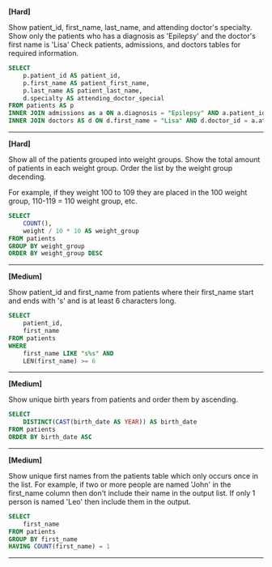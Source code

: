 **[Hard]**

Show patient_id, first_name, last_name, and attending doctor's specialty.
Show only the patients who has a diagnosis as 'Epilepsy' and the doctor's first name is 'Lisa'
Check patients, admissions, and doctors tables for required information.

```sql
SELECT
    p.patient_id AS patient_id,
    p.first_name AS patient_first_name,
    p.last_name AS patient_last_name,
    d.specialty AS attending_doctor_special
FROM patients AS p
INNER JOIN admissions as a ON a.diagnosis = "Epilepsy" AND a.patient_id = p.patient_id
INNER JOIN doctors AS d ON d.first_name = "Lisa" AND d.doctor_id = a.attending_doctor_id
```
---
**[Hard]**

Show all of the patients grouped into weight groups.
Show the total amount of patients in each weight group.
Order the list by the weight group decending.

For example, if they weight 100 to 109 they are placed in the 100 weight group, 110-119 = 110 weight group, etc.

```sql
SELECT
    COUNT(),
    weight / 10 * 10 AS weight_group
FROM patients
GROUP BY weight_group
ORDER BY weight_group DESC
```
---
**[Medium]**

Show patient_id and first_name from patients where their first_name start and ends with 's' and is at least 6 characters long.

```sql
SELECT
    patient_id,
    first_name
FROM patients
WHERE
    first_name LIKE "s%s" AND
    LEN(first_name) >= 6
```
---
**[Medium]**

Show unique birth years from patients and order them by ascending.

```sql
SELECT
    DISTINCT(CAST(birth_date AS YEAR)) AS birth_date
FROM patients
ORDER BY birth_date ASC
```
---
**[Medium]**

Show unique first names from the patients table which only occurs once in the list.
For example, if two or more people are named 'John' in the first_name column then don't include their name in the output list. If only 1 person is named 'Leo' then include them in the output.

```sql
SELECT
    first_name
FROM patients
GROUP BY first_name
HAVING COUNT(first_name) = 1
```
---
